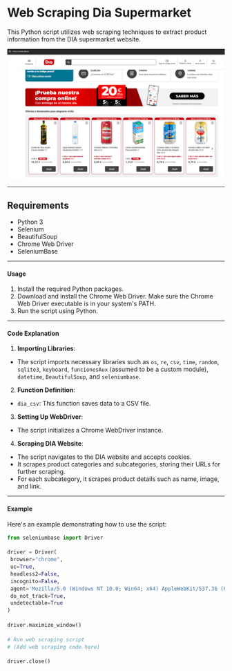 # Web Scraping Dia Supermarket

This Python script utilizes web scraping techniques to extract product information from the DIA supermarket website.

![Día Supermarket](SupermercadoDia.png)

---

## Requirements
- Python 3
- Selenium
- BeautifulSoup
- Chrome Web Driver
- SeleniumBase
---

#### Usage
1. Install the required Python packages.
2. Download and install the Chrome Web Driver. Make sure the Chrome Web Driver executable is in your system's PATH.
3. Run the script using Python.

---

#### Code Explanation

1. **Importing Libraries**: 
- The script imports necessary libraries such as `os`, `re`, `csv`, `time`, `random`, `sqlite3`, `keyboard`, `funcionesAux` (assumed to be a custom module), `datetime`, `BeautifulSoup`, and `seleniumbase`.

2. **Function Definition**:
- `dia_csv`: This function saves data to a CSV file.

3. **Setting Up WebDriver**:
- The script initializes a Chrome WebDriver instance.

4. **Scraping DIA Website**:
- The script navigates to the DIA website and accepts cookies.
- It scrapes product categories and subcategories, storing their URLs for further scraping.
- For each subcategory, it scrapes product details such as name, image, and link.

---

#### Example

Here's an example demonstrating how to use the script:

```python
from seleniumbase import Driver

driver = Driver(
 browser="chrome",
 uc=True,
 headless2=False,
 incognito=False,
 agent='Mozilla/5.0 (Windows NT 10.0; Win64; x64) AppleWebKit/537.36 (KHTML, like Gecko) Chrome/124.0.0.0 Safari/537.36',
 do_not_track=True,
 undetectable=True
)

driver.maximize_window()

# Run web scraping script
# (Add web scraping code here)

driver.close()


